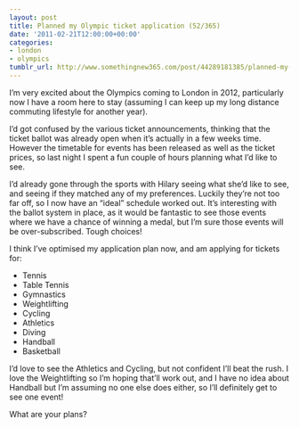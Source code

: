```yaml
---
layout: post
title: Planned my Olympic ticket application (52/365)
date: '2011-02-21T12:00:00+00:00'
categories:
- london
- olympics
tumblr_url: http://www.somethingnew365.com/post/44289181385/planned-my-olympic-ticket-application-52365
---
```

I’m very excited about the Olympics coming to London in 2012, particularly now I have a room here to stay (assuming I can keep up my long distance commuting lifestyle for another year).

I’d got confused by the various ticket announcements, thinking that the ticket ballot was already open when it’s actually in a few weeks time. However the timetable for events has been released as well as the ticket prices, so last night I spent a fun couple of hours planning what I’d like to see.

I’d already gone through the sports with Hilary seeing what she’d like to see, and seeing if they matched any of my preferences. Luckily they’re not too far off, so I now have an “ideal” schedule worked out. It’s interesting with the ballot system in place, as it would be fantastic to see those events where we have a chance of winning a medal, but I’m sure those events will be over-subscribed. Tough choices!

I think I’ve optimised my application plan now, and am applying for tickets for:

* Tennis
* Table Tennis
* Gymnastics
* Weightlifting
* Cycling
* Athletics
* Diving
* Handball
* Basketball

I’d love to see the Athletics and Cycling, but not confident I’ll beat the rush. I love the Weightlifting so I’m hoping that’ll work out, and I have no idea about Handball but I’m assuming no one else does either, so I’ll definitely get to see one event!

What are your plans?
